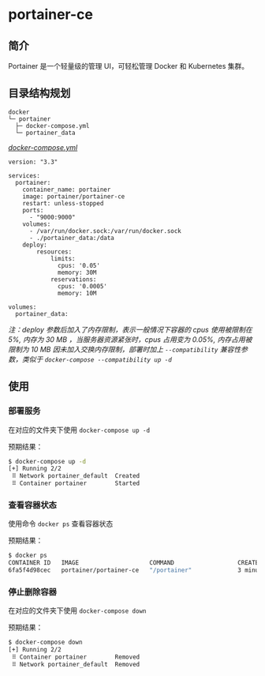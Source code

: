 # portainer-ce

## 简介

Portainer 是一个轻量级的管理 UI，可轻松管理 Docker 和 Kubernetes 集群。

## 目录结构规划

```
docker
└─ portainer
  ├─ docker-compose.yml
  └─ portainer_data
```

[_docker-compose.yml_](docker-compose.yml)
```
version: "3.3"

services:
  portainer:
    container_name: portainer
    image: portainer/portainer-ce
    restart: unless-stopped
    ports:
      - "9000:9000"
    volumes:
      - /var/run/docker.sock:/var/run/docker.sock
      - ./portainer_data:/data
    deploy:
        resources:
            limits:
              cpus: '0.05'
              memory: 30M 
            reservations:
              cpus: '0.0005'
              memory: 10M 

volumes:
  portainer_data:
```

_注：deploy 参数后加入了内存限制，表示一般情况下容器的 cpus 使用被限制在 5%, 内存为 30 MB ，当服务器资源紧张时，cpus 占用变为 0.05%, 内存占用被限制为 10 MB_
_因未加入交换内存限制，部署时加上 `--compatibility` 兼容性参数，类似于 `docker-compose --compatibility up -d`_

## 使用

### 部署服务

在对应的文件夹下使用 `docker-compose up -d`

预期结果：

```bash
$ docker-compose up -d
[+] Running 2/2
 ⠿ Network portainer_default  Created                                       
 ⠿ Container portainer        Started
```

### 查看容器状态

使用命令 `docker ps` 查看容器状态

预期结果：

```bash
$ docker ps
CONTAINER ID   IMAGE                    COMMAND                  CREATED             STATUS             PORTS                                                           NAMES
6fa5f4d98cec   portainer/portainer-ce   "/portainer"             3 minutes ago       Up 3 minutes       8000/tcp, 9443/tcp, 0.0.0.0:9000->9000/tcp, :::9000->9000/tcp   portainer
```

### 停止删除容器

在对应的文件夹下使用 `docker-compose down`

预期结果：

```bash
$ docker-compose down
[+] Running 2/2
 ⠿ Container portainer        Removed                                       
 ⠿ Network portainer_default  Removed 
``` 